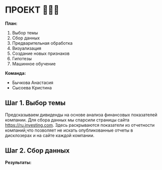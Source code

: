 # **ПРОЕКТ** :woman_factory_worker::nail_care:
**План:**
1. Выбор темы
2. Сбор данных
3. Предварительная обработка
4. Визуализация
5. Создание новых признаков
6. Гипотезы
7. Машинное обучение

**Команда:**
* Бычкова Анастасия
* Сысоева Кристина
## **Шаг 1. Выбор темы**
Предсказываем дивиденды на основе анализа финансовых показателей компании.
Для сбора данных мы спарсили страницы сайта https://ru.investing.com. Здесь раскрываются показатели из отчетности компаний,что позволяет не искать опубликованные отчеты в дисклозерах и на сайте каждой компании.
## **Шаг 2. Сбор данных**
**Результаты:**
